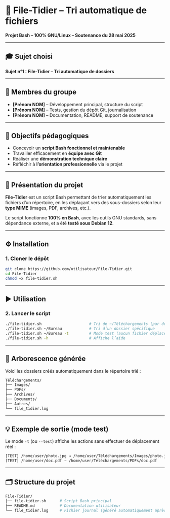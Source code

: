 # 📂 File-Tidier – Tri automatique de fichiers  
**Projet Bash – 100% GNU/Linux – Soutenance du 28 mai 2025**

---

## 🎓 Sujet choisi

**Sujet n°1 : File-Tidier – Tri automatique de dossiers**

---

## 👥 Membres du groupe

- **[Prénom NOM]** – Développement principal, structure du script  
- **[Prénom NOM]** – Tests, gestion du dépôt Git, journalisation  
- **[Prénom NOM]** – Documentation, README, support de soutenance  

---

## 🎯 Objectifs pédagogiques

- Concevoir un **script Bash fonctionnel et maintenable**
- Travailler efficacement en **équipe avec Git**
- Réaliser une **démonstration technique claire**
- Réfléchir à **l’orientation professionnelle** via le projet

---

## 🧾 Présentation du projet

**File-Tidier** est un script Bash permettant de trier automatiquement les fichiers d’un répertoire, en les déplaçant vers des sous-dossiers selon leur **type MIME** (images, PDF, archives, etc.).

Le script fonctionne **100% en Bash**, avec les outils GNU standards, sans dépendance externe, et a été **testé sous Debian 12**.

---

## ⚙️ Installation

### 1. Cloner le dépôt

```bash
git clone https://github.com/utilisateur/File-Tidier.git
cd File-Tidier
chmod +x file-tidier.sh
```

---

## ▶️ Utilisation

### 2. Lancer le script

```bash
./file-tidier.sh                     # Tri de ~/Téléchargements (par défaut)
./file-tidier.sh ~/Bureau            # Tri d’un dossier spécifique
./file-tidier.sh ~/Bureau -t         # Mode test (aucun fichier déplacé)
./file-tidier.sh -h                  # Affiche l’aide
```

---

## 📂 Arborescence générée

Voici les dossiers créés automatiquement dans le répertoire trié :

```bash
Téléchargements/
├── Images/
├── PDFs/
├── Archives/
├── Documents/
├── Autres/
└── file_tidier.log
```

---

## 💡 Exemple de sortie (mode test)

Le mode `-t` (ou `--test`) affiche les actions sans effectuer de déplacement réel :

```bash
[TEST] /home/user/photo.jpg → /home/user/Téléchargements/Images/photo.jpg
[TEST] /home/user/doc.pdf → /home/user/Téléchargements/PDFs/doc.pdf
```

---

## 🗂️ Structure du projet

```bash
File-Tidier/
├── file-tidier.sh      # Script Bash principal
├── README.md           # Documentation utilisateur
└── file_tidier.log     # Fichier journal (généré automatiquement après exécution)
```

